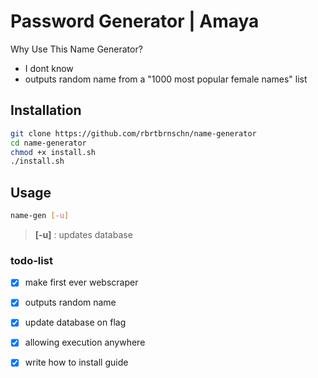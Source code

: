 # Password Generator | Amaya

Why Use This Name Generator?
- I dont know
- outputs random name from a "1000 most popular female names" list

## Installation

```bash
git clone https://github.com/rbrtbrnschn/name-generator
cd name-generator
chmod +x install.sh
./install.sh
```

## Usage

```bash
name-gen [-u]
```

> **[-u]** : updates database



### todo-list

* [x] make first ever webscraper
* [X] outputs random name
* [x] update database on flag
* [x] allowing execution anywhere
* [x] write how to install guide

